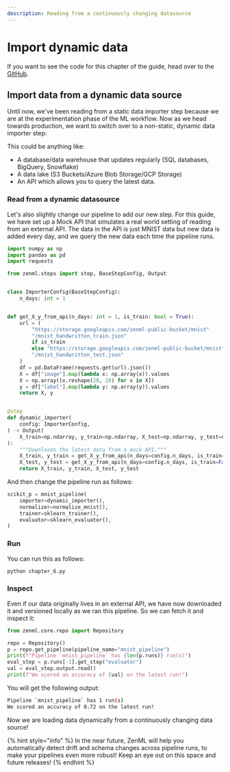 ```yaml
---
description: Reading from a continuously changing datasource
---
```


# Import dynamic data

If you want to see the code for this chapter of the guide, head over to the [GitHub](https://github.com/zenml-io/zenml/tree/main/examples/low\_level\_guide/chapter\_6.py).

## Import data from a dynamic data source

Until now, we've been reading from a static data importer step because we are at the experimentation phase of the ML workflow. Now as we head towards production, we want to switch over to a non-static, dynamic data importer step:

This could be anything like:

* A database/data warehouse that updates regularly (SQL databases, BigQuery, Snowflake)
* A data lake (S3 Buckets/Azure Blob Storage/GCP Storage)
* An API which allows you to query the latest data.

### Read from a dynamic datasource

Let's also slightly change our pipeline to add our new step. For this guide, we have set up a Mock API that simulates a real world setting of reading from an external API. The data in the API is just MNIST data but new data is added every day, and we query the new data each time the pipeline runs.

```python
import numpy as np
import pandas as pd
import requests

from zenml.steps import step, BaseStepConfig, Output


class ImporterConfig(BaseStepConfig):
    n_days: int = 1


def get_X_y_from_api(n_days: int = 1, is_train: bool = True):
    url = (
        "https://storage.googleapis.com/zenml-public-bucket/mnist"
        "/mnist_handwritten_train.json"
        if is_train
        else "https://storage.googleapis.com/zenml-public-bucket/mnist"
        "/mnist_handwritten_test.json"
    )
    df = pd.DataFrame(requests.get(url).json())
    X = df["image"].map(lambda x: np.array(x)).values
    X = np.array([x.reshape(28, 28) for x in X])
    y = df["label"].map(lambda y: np.array(y)).values
    return X, y


@step
def dynamic_importer(
    config: ImporterConfig,
) -> Output(
    X_train=np.ndarray, y_train=np.ndarray, X_test=np.ndarray, y_test=np.ndarray
):
    """Downloads the latest data from a mock API."""
    X_train, y_train = get_X_y_from_api(n_days=config.n_days, is_train=True)
    X_test, y_test = get_X_y_from_api(n_days=config.n_days, is_train=False)
    return X_train, y_train, X_test, y_test
```

And then change the pipeline run as follows:

```python
scikit_p = mnist_pipeline(
    importer=dynamic_importer(),
    normalizer=normalize_mnist(),
    trainer=sklearn_trainer(),
    evaluator=sklearn_evaluator(),
)
```

### Run

You can run this as follows:

```python
python chapter_6.py
```

### Inspect

Even if our data originally lives in an external API, we have now downloaded it and versioned locally as we ran this pipeline. So we can fetch it and inspect it:

```python
from zenml.core.repo import Repository

repo = Repository()
p = repo.get_pipeline(pipeline_name="mnist_pipeline")
print(f"Pipeline `mnist_pipeline` has {len(p.runs)} run(s)")
eval_step = p.runs[-1].get_step("evaluator")
val = eval_step.output.read()
print(f"We scored an accuracy of {val} on the latest run!")
```

You will get the following output:

```bash
Pipeline `mnist_pipeline` has 1 run(s)
We scored an accuracy of 0.72 on the latest run!
```

Now we are loading data dynamically from a continuously changing data source!

{% hint style="info" %}
In the near future, ZenML will help you automatically detect drift and schema changes across pipeline runs, to make your pipelines even more robust! Keep an eye out on this space and future releases!
{% endhint %}
